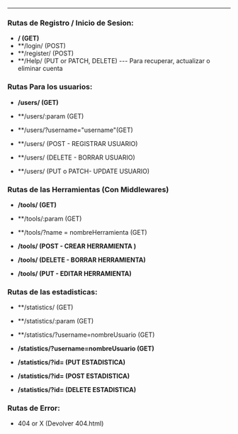 
---
### Rutas de Registro / Inicio de Sesion: 

- **/  (GET)**
- **/login/  (POST)
- **/register/  (POST)
- **/Help/  (PUT or PATCH, DELETE)    --- Para recuperar, actualizar o eliminar cuenta

### Rutas Para los usuarios: 

- **/users/  (GET)**
- **/users/:param (GET)
- **/users/?username="username"(GET)



- **/users/  (POST - REGISTRAR USUARIO) 
- **/users/  (DELETE - BORRAR USUARIO)
- **/users/  (PUT o PATCH- UPDATE USUARIO)

### Rutas de las Herramientas (Con Middlewares)

- **/tools/  (GET)**
- **/tools/:param  (GET)
- **/tools/?name = nombreHerramienta (GET)

- **/tools/  (POST - CREAR HERRAMIENTA )**
- **/tools/  (DELETE - BORRAR HERRAMIENTA)**
- **/tools/  (PUT - EDITAR HERRAMIENTA)**

### Rutas de las estadisticas: 

- **/statistics/ (GET)
- **/statistics/:param (GET)
- **/statistics/?username=nombreUsuario (GET)
- **/statistics/?username=nombreUsuario (GET)**


- **/statistics/?id=  (PUT ESTADISTICA)**
- **/statistics/?id=  (POST ESTADISTICA)**
- **/statistics/?id=  (DELETE ESTADISTICA)**



### Rutas de Error: 
- 404 or X (Devolver 404.html)